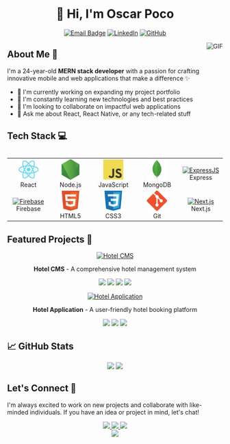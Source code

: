 <div align="center">

# 👋 Hi, I'm Oscar Poco

[![Email Badge](https://img.shields.io/badge/-Email-red?style=flat-square&logo=gmail&logoColor=white&link=mailto:oscarkylepoco@gmail.com)](mailto:oscarkylepoco@gmail.com)
[![LinkedIn](https://img.shields.io/badge/-LinkedIn-blue?style=flat-square&logo=Linkedin&logoColor=white&link=https://www.linkedin.com/)](https://www.linkedin.com/)
[![GitHub](https://img.shields.io/badge/-GitHub-181717?style=flat-square&logo=github&link=https://github.com/)](https://github.com/)

</div>

<img align="right" height="270px" alt="GIF" src="https://i.imgur.com/fwXuMOF.png" />

## About Me 🚀
I'm a 24-year-old **MERN stack developer** with a passion for crafting innovative mobile and web applications that make a difference ✨

- 🔭 I'm currently working on expanding my project portfolio
- 🌱 I'm constantly learning new technologies and best practices
- 👯 I'm looking to collaborate on impactful web applications
- 💬 Ask me about React, React Native, or any tech-related stuff

## Tech Stack 💻

<table>
  <tr>
    <td align="center" width="96">
      <a href="#">
        <img src="https://raw.githubusercontent.com/devicons/devicon/master/icons/react/react-original.svg" width="48" height="48" alt="React" />
      </a>
      <br>React
    </td>
    <td align="center" width="96">
      <a href="#">
        <img src="https://raw.githubusercontent.com/devicons/devicon/master/icons/nodejs/nodejs-original.svg" width="48" height="48" alt="NodeJS" />
      </a>
      <br>Node.js
    </td>
    <td align="center" width="96">
      <a href="#">
        <img src="https://raw.githubusercontent.com/devicons/devicon/master/icons/javascript/javascript-original.svg" width="48" height="48" alt="JavaScript" />
      </a>
      <br>JavaScript
    </td>
    <td align="center" width="96">
      <a href="#">
        <img src="https://raw.githubusercontent.com/devicons/devicon/master/icons/mongodb/mongodb-original.svg" width="48" height="48" alt="MongoDB" />
      </a>
      <br>MongoDB
    </td>
    <td align="center" width="96">
      <a href="#">
        <img src="https://www.vectorlogo.zone/logos/expressjs/expressjs-icon.svg" width="48" height="48" alt="ExpressJS" />
      </a>
      <br>Express
    </td>
  </tr>
  <tr>
    <td align="center" width="96">
      <a href="#">
        <img src="https://www.vectorlogo.zone/logos/firebase/firebase-icon.svg" width="48" height="48" alt="Firebase" />
      </a>
      <br>Firebase
    </td>
    <td align="center" width="96">
      <a href="#">
        <img src="https://raw.githubusercontent.com/devicons/devicon/master/icons/html5/html5-original.svg" width="48" height="48" alt="HTML5" />
      </a>
      <br>HTML5
    </td>
    <td align="center" width="96">
      <a href="#">
        <img src="https://raw.githubusercontent.com/devicons/devicon/master/icons/css3/css3-original.svg" width="48" height="48" alt="CSS3" />
      </a>
      <br>CSS3
    </td>
    <td align="center" width="96">
      <a href="#">
        <img src="https://raw.githubusercontent.com/devicons/devicon/master/icons/git/git-original.svg" width="48" height="48" alt="Git" />
      </a>
      <br>Git
    </td>
    <td align="center" width="96">
      <a href="#">
        <img src="https://ui-lib.com/blog/wp-content/uploads/2021/12/nextjs-boilerplate-logo.png" width="48" height="48" alt="Next.js" />
      </a>
      <br>Next.js
    </td>
  </tr>
</table>

## Featured Projects 🌟

<div align="center">
  <a href="https://hotel-management-system-iota.vercel.app/">
    <img src="https://i.imgur.com/YxtsQdJ.png" alt="Hotel CMS" width="400" />
  </a>
  <p><strong>Hotel CMS</strong> - A comprehensive hotel management system</p>
  <p>
    <img src="https://img.shields.io/badge/-React-61DAFB?style=flat-square&logo=react&logoColor=black" />
    <img src="https://img.shields.io/badge/-MongoDB-47A248?style=flat-square&logo=mongodb&logoColor=white" />
    <img src="https://img.shields.io/badge/-Express-000000?style=flat-square&logo=express&logoColor=white" />
    <img src="https://img.shields.io/badge/-Node.js-339933?style=flat-square&logo=node.js&logoColor=white" />
  </p>
  <a href="https://hotel-application-beta.vercel.app/">
    <img src="https://i.imgur.com/4VOvhLO.png" alt="Hotel Application" width="400" />
  </a>
  <p><strong>Hotel Application</strong> - A user-friendly hotel booking platform</p>
  <p>
    <img src="https://img.shields.io/badge/-React-61DAFB?style=flat-square&logo=react&logoColor=black" />
    <img src="https://img.shields.io/badge/-Firebase-FFCA28?style=flat-square&logo=firebase&logoColor=black" />
    <img src="https://img.shields.io/badge/-JavaScript-F7DF1E?style=flat-square&logo=javascript&logoColor=black" />
  </p>
</div>

## 📈 GitHub Stats

<div align="center">
  <img height="180em" src="https://github-readme-stats.vercel.app/api?username=youruser&show_icons=true&theme=tokyonight&include_all_commits=true&count_private=true"/>
  <img height="180em" src="https://github-readme-stats.vercel.app/api/top-langs/?username=youruser&layout=compact&langs_count=7&theme=tokyonight"/>
</div>

## Let's Connect 🤝

I'm always excited to work on new projects and collaborate with like-minded individuals. If you have an idea or project in mind, let's chat!

<div align="center">
  <a href="mailto:oscarkylepoco@gmail.com">
    <img src="https://img.shields.io/badge/-Email-red?style=for-the-badge&logo=gmail&logoColor=white" />
  </a>
  <a href="https://www.linkedin.com/">
    <img src="https://img.shields.io/badge/-LinkedIn-blue?style=for-the-badge&logo=Linkedin&logoColor=white" />
  </a>
  <a href="https://github.com/">
    <img src="https://img.shields.io/badge/-GitHub-black?style=for-the-badge&logo=github&logoColor=white" />
  </a>
</div>

<div align="center">
  <img src="https://komarev.com/ghpvc/?username=youruser&color=blueviolet&style=flat-square&label=Profile+Views" />
</div>
